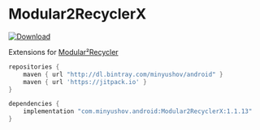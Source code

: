 # Modular2RecyclerX

[![Download](https://api.bintray.com/packages/minyushov/android/Modular2RecyclerX/images/download.svg)](https://bintray.com/minyushov/android/Modular2RecyclerX/_latestVersion)

Extensions for [Modular²Recycler](https://github.com/maxxx/Modular2Recycler)

```groovy
repositories {
    maven { url "http://dl.bintray.com/minyushov/android" }
    maven { url 'https://jitpack.io' }
}

dependencies {
    implementation "com.minyushov.android:Modular2RecyclerX:1.1.13"
}
```

